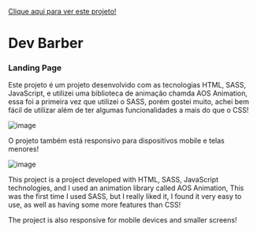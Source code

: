 <a href="https://dev-barber-landing-page.vercel.app/">Clique aqui para ver este projeto!</a>

<h1>Dev Barber</h1>
<h3>Landing Page</h3>

<p>Este projeto é um projeto desenvolvido com as tecnologias HTML, SASS, JavaScript, e utilizei uma biblioteca de animação chamda AOS Animation, 
  essa foi a primeira vez que utilizei o SASS, porém gostei muito, achei bem fácil de utilizar além de ter algumas funcionalidades a mais do que o CSS!</p>

  ![image](https://github.com/DevGustavoGantois/Dev_Barber_Landing_Page/assets/123424700/54397e95-37ee-465a-a461-205cf861a42d)


  <p>O projeto também está responsivo para dispositivos mobile e telas menores!</p>

  ![image](https://github.com/DevGustavoGantois/Dev_Barber_Landing_Page/assets/123424700/40c012e8-2484-4675-a69c-5726b16313a5)


<p>This project is a project developed with HTML, SASS, JavaScript technologies, and I used an animation library called AOS Animation, 
  This was the first time I used SASS, but I really liked it, I found it very easy to use, as well as having some more features than CSS!</p>

  <p>The project is also responsive for mobile devices and smaller screens!</p>
